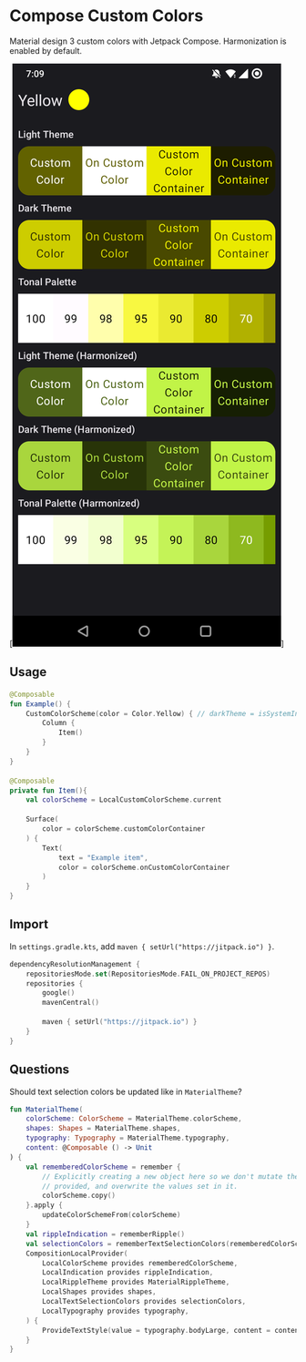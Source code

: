 # Compose Custom Colors

Material design 3 custom colors with Jetpack Compose. Harmonization is enabled by default.

[![alt text](Screenshot.png)]

## Usage
```kotlin
@Composable
fun Example() {
    CustomColorScheme(color = Color.Yellow) { // darkTheme = isSystemInDarkTheme(), harmonize = true
        Column {
            Item()
        }
    }
}

@Composable
private fun Item(){
    val colorScheme = LocalCustomColorScheme.current

    Surface(
        color = colorScheme.customColorContainer
    ) {
        Text(
            text = "Example item",
            color = colorScheme.onCustomColorContainer
        )
    }
}
```


## Import
In `settings.gradle.kts`, add `maven { setUrl("https://jitpack.io") }`.

```kotlin
dependencyResolutionManagement {
    repositoriesMode.set(RepositoriesMode.FAIL_ON_PROJECT_REPOS)
    repositories {
        google()
        mavenCentral()
        
        maven { setUrl("https://jitpack.io") }
    }
}
```

## Questions

Should text selection colors be updated like in `MaterialTheme`?

```kotlin
fun MaterialTheme(
    colorScheme: ColorScheme = MaterialTheme.colorScheme,
    shapes: Shapes = MaterialTheme.shapes,
    typography: Typography = MaterialTheme.typography,
    content: @Composable () -> Unit
) {
    val rememberedColorScheme = remember {
        // Explicitly creating a new object here so we don't mutate the initial [colorScheme]
        // provided, and overwrite the values set in it.
        colorScheme.copy()
    }.apply {
        updateColorSchemeFrom(colorScheme)
    }
    val rippleIndication = rememberRipple()
    val selectionColors = rememberTextSelectionColors(rememberedColorScheme) // HERE!
    CompositionLocalProvider(
        LocalColorScheme provides rememberedColorScheme,
        LocalIndication provides rippleIndication,
        LocalRippleTheme provides MaterialRippleTheme,
        LocalShapes provides shapes,
        LocalTextSelectionColors provides selectionColors,
        LocalTypography provides typography,
    ) {
        ProvideTextStyle(value = typography.bodyLarge, content = content)
    }
}
```